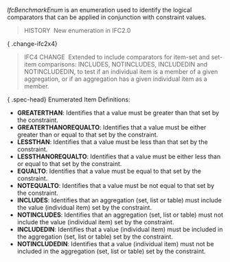 ﻿_IfcBenchmarkEnum_ is an enumeration used to identify the logical comparators that can be applied in conjunction with constraint values.

> HISTORY&nbsp; New enumeration in IFC2.0

{ .change-ifc2x4}
> IFC4 CHANGE&nbsp; Extended to include comparators for item-set and set-item comparisons: INCLUDES, NOTINCLUDES, INCLUDEDIN and NOTINCLUDEDIN, to test if an individual item is a member of a given aggregation, or if an aggregation has a given individual item as a member.

{ .spec-head}
Enumerated Item Definitions:

* **GREATERTHAN**: Identifies that a value must be greater than that set by the constraint.
* **GREATERTHANOREQUALTO**: Identifies that a value must be either greater than or equal to that set by the constraint.
* **LESSTHAN**: Identifies that a value must be less than that set by the constraint.
* **LESSTHANOREQUALTO**: Identifies that a value must be either less than or equal to that set by the constraint.
* **EQUALTO**: Identifies that a value must be equal to that set by the constraint.
* **NOTEQUALTO**: Identifies that a value must be not equal to that set by the constraint.
* **INCLUDES**: Identifies that an aggregation (set, list or table) must include the value (individual item) set by the constraint.
* **NOTINCLUDES**: Identifies that an aggregation (set, list or table) must not include the value (individual item) set by the constraint.
* **INCLUDEDIN**: Identifies that a value (individual item) must be included in the aggregation (set, list or table) set by the constraint.
* **NOTINCLUDEDIN**: Identifies that a value (individual item) must not be included in the aggregation (set, list or table) set by the constraint.
